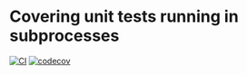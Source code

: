 # Covering unit tests running in subprocesses

[![CI](https://github.com/Saransh-cpp/Covering-unit-tests-running-in-subprocesses/actions/workflows/CI.yml/badge.svg)](https://github.com/Saransh-cpp/Covering-unit-tests-running-in-subprocesses/actions/workflows/CI.yml)
[![codecov](https://codecov.io/gh/Saransh-cpp/Covering-unit-tests-running-in-subprocesses/branch/main/graph/badge.svg?token=hw7W7gLxqa)](https://codecov.io/gh/Saransh-cpp/Covering-unit-tests-running-in-subprocesses)
